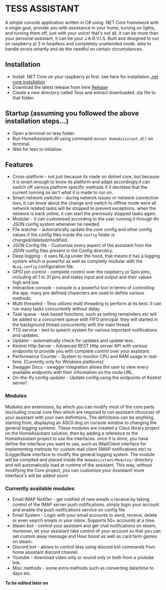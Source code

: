 # TESS ASSISTANT

A simple console application written in C# using .NET Core framework with a single goal, provide you with assistance in your home,
turning on lights, and turning them off, just with your voice!
that's not all, it can be more than your personal assistant, it can be your J.A.R.V.I.S.
Built and designed to run on raspberry pi 3 in headless and completely unattended mode.
able to handle errors smartly and do the needful on certain circumstances.

## Installation
- Install .NET Core on your raspberry pi first. see here for installation [.net core installation](https://www.hanselman.com/blog/InstallingTheNETCore2xSDKOnARaspberryPiAndBlinkingAnLEDWithSystemDeviceGpio.aspx)
- Download the latest release from here [Release](https://github.com/SynergYFTW/HomeAssistant/releases)
- Create a new directory called Tess and extract downloaded .zip file to that folder.

## Startup (assuming you followed the above installation steps...)
- Open a terminal on tess folder.
- Run HomeAssistant.dll using command `dotnet HomeAssistant.dll` on terminal.
- Wait for tess to initialise.

## Features
- Cross-platform - not just because its made on dotnet core, but because it is smart enough to know its platform and adapt accordingly.it can switch off various platform specific methods if it decteted that the current running os isn't what it is made to run on.
- Smart network switcher - during network issues or network connection loss, it can know about the change and switch to offline mode were all network related tasks will be stopped to prevent exceptions. when the network is back online, it can start the previously stopped tasks again.
- Modular - it can customised according to the user running it through thr JSON config system whenever he needed.
- File watcher - automatically update the core config and other config values if the config files inside the `Config` folder is changed/deleted/modified.
- JSON Config file - Customize every aspect of the assistant from the JSON config files present in the Config directory.
- Deep logging - it uses NLog under the hood, that means it has a logging system which is powerful as well as completly modular with the `NLog.config` configuration file.
- GPIO pin control - complete control over the raspberry pi Gpio pins, including all 1 to 31 pins and states input and output and their values high and low.
- Interactive console - console is a powerful tool in terms of controlling the app. many pre defined charecters are used to define various methods.
- Multi threaded - Tess utilizes multi threading to perform at its best. it can run many tasks concurrently without delay.
- Task queue - task based functions, such as setting remainders etc will be added to a concurrent queue with FIFO principal. they will started in the background thread concurrently with the main thread.
- TTS service - text to speech system for various important notifications and updates.
- Updater - automatically check for updates and update tess.
- Kestrel Http Server - Advanced REST Http server API with various endpoints to provide you with complete control over your assistant.
- Performence Counter - System to monitor CPU and RAM usage in real-time. [Currently only for Windows platforms]
- Swagger Docs - swagger integretion allows the user to view every available endpoints with their information on the route URL.
- On-the-fly config updater - Update config using the endpoints of Kestrel server!

### Modules
Modules are extensions, by which you can modify most of the core parts (excluding crucial core files which are required to run assistant ofcourse) of your assistant with your own definitions. The definitions can be anything, starting from, displaying an ASCII dog on console window to changing the general logging systems.
These modules are created a Class library project on the HomeAssistant solution, then by adding a reference to the HomeAssistant project to use the interfaces. once it is done, you have define the interface you want to use, such as IMailClient interface for implementing methods for custom mail client (IMAP notifications etc) to ILoggerBase interface to modify the general logging system.
The module will be compiled and placed inside the `HomeAssistant/Modules/` directory and will automatically load at runtime of the assistant.
This way, without modifying the Core project, you can customize your Assistant! more Interface's will be added soon!

### Currently available modules
- Email IMAP Notifier - get notified of new emails u receive by taking control of the IMAP server push notifications. simply login your account and enable the push notifications service on config file.
- Email System - Login with your email accounts to send, receive, delete or even search emails in your inbox. Supports 50+ accounts at a time.
- Steam bot - control your assistant and get chat notifications on steam, moreover, let your assistant take control of your account so that you can set custom away message and Hour boost as well as card farm games on steam.
- Discord bot - allows to control tess using discord bot commands from home assistant discord channel.
- Youtube - download video only or sound only or both from a youtube link.
- Misc methods - some extra methods such as converting date/time to days etc.

**To be edited later on**


